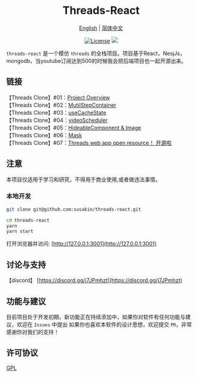 <h1 align="center">
  Threads-React
</h1>

<p align="center">
 <a href="docs/README.en.md">English</a>  | <a href="README.md">简体中文</a> 
</p>

<p align="center">
  <a href="https://github.com/susakin/threads-react/blob/master/LICENSE"><img src="https://img.shields.io/github/license/susakin/threads-react" alt="License"></a>
  <a><img src="https://img.shields.io/badge/PRs-welcome-brightgreen.svg"/></a>
</p>

`threads-react` 是一个模仿 `threads` 的全栈项目。项目基于React，NesjJs，mongodb，当youtube订阅达到500的时候我会把后端项目也一起开源出来。

## 链接

【Threads Clone】#01：[Project Overview](https://www.youtube.com/watch?v=VKyUfLgA5Ko)  
【Threads Clone】#02：[MutilStepContainer](https://www.youtube.com/watch?v=3t0OoDlCY_k)  
【Threads Clone】#03：[useCacheState](https://www.youtube.com/watch?v=yTzHwWWqpok)  
【Threads Clone】#04：[videoScheduler](https://www.youtube.com/watch?v=rdcjZ6LHGOs)  
【Threads Clone】#05：[HideableComponent & Image](https://www.youtube.com/watch?v=b6DMlS_dHks)<br/>
【Threads Clone】#06：[Mask](https://www.youtube.com/watch?v=H5z3Jufel6A)<br/>
【Threads Clone】#07：[Threads web app open resource！ 开源啦 ](https://www.youtube.com/watch?v=sIEHxKcvVBw&t=5s)

## 注意

本项目仅适用于学习和研究，不得用于商业使用,或者做违法事情。

### 本地开发

```bash
git clone git@github.com:susakin/threads-react.git

cd threads-react
yarn
yarn start
```

打开浏览器并访问: [http://127.0.0.1:3001](http://127.0.0.1:3001)

## 讨论与支持

【discord】 [https://discord.gg/j7JPmhzt](https://discord.gg/j7JPmhzt)

## 功能与建议

目前项目处于开发初期，新功能正在持续添加中，如果你对软件有任何功能与建议，欢迎在 `Issues` 中提出
如果你也喜欢本软件的设计思想，欢迎提交 `PR`，非常感谢你对我们的支持！

## 许可协议

[GPL](LICENSE)

